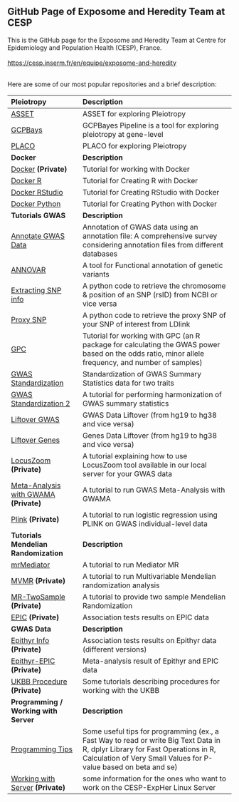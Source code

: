 ## GitHub Page of Exposome and Heredity Team at CESP

This is the GitHub page for the Exposome and Heredity Team at Centre for Epidemiology and Population Health (CESP), France.
<br>
<br>
https://cesp.inserm.fr/en/equipe/exposome-and-heredity
<br>
<br>

Here are some of our most popular repositories and a brief description:

| Pleiotropy                                                                                                                                          | Description                                                            |
|:-----------------------------------------------------------------------------------------------------------------------------------------------|:-----------------------------------------------------------------------|
| [ASSET](https://github.com/CESP-ExpHer/Tutorial_ASSET) | ASSET for exploring Pleiotropy |
| [GCPBays](https://github.com/CESP-ExpHer/GCPBayes-Pipeline) | GCPBayes Pipeline is a tool for exploring pleiotropy at gene-level |
| [PLACO](https://github.com/CESP-ExpHer/Tutorial_PLACO) | PLACO for exploring Pleiotropy |
| **Docker** | **Description** |
| [Docker](https://github.com/CESP-ExpHer/Tutorial_Docker) **(Private)** | Tutorial for working with Docker |
| [Docker R](https://github.com/CESP-ExpHer/Tutorial_Docker_R) | Tutorial for Creating R with Docker |
| [Docker RStudio](https://github.com/CESP-ExpHer/Tutorial_Docker_RStudio) | Tutorial for Creating RStudio with Docker |
| [Docker Python](https://github.com/CESP-ExpHer/Tutorial_Docker_Python) | Tutorial for Creating Python with Docker |
| **Tutorials GWAS** | **Description** |
| [Annotate GWAS Data](https://github.com/CESP-ExpHer/Gene_Annotation) | Annotation of GWAS data using an annotation file: A comprehensive survey considering annotation files from different databases |
| [ANNOVAR](https://github.com/CESP-ExpHer/Tutorial_ANNOVAR) | A tool for Functional annotation of genetic variants |
| [Extracting SNP info](https://github.com/CESP-ExpHer/dbSNP_crawling) | A python code to retrieve the chromosome & position of an SNP (rsID) from NCBI or vice versa |
| [Proxy SNP](https://github.com/CESP-ExpHer/dbSNP_crawling) | A python code to retrieve the proxy SNP of your SNP of interest from LDlink |
| [GPC](https://github.com/CESP-ExpHer/GPC) | Tutorial for working with GPC (an R package for calculating the GWAS power based on the odds ratio, minor allele frequency, and number of samples) |
| [GWAS Standardization](https://github.com/CESP-ExpHer/GWAS-Standardization) | Standardization of GWAS Summary Statistics data for two traits |
| [GWAS Standardization 2](https://github.com/CESP-ExpHer/Harmonize) | A tutorial for performing harmonization of GWAS summary statistics |
| [Liftover GWAS](https://github.com/CESP-ExpHer/Tutorial_GWAS_Human_Assembly_Liftover) | GWAS Data Liftover (from hg19 to hg38 and vice versa) |
| [Liftover Genes](https://github.com/CESP-ExpHer/Tutorial_Genes_Human_Assembly_Liftover) | Genes Data Liftover (from hg19 to hg38 and vice versa) |
| [LocusZoom](https://github.com/CESP-ExpHer/locuszoom) **(Private)** | A tutorial explaining how to use LocusZoom tool available in our local server for your GWAS data |
| [Meta-Analysis with GWAMA](https://github.com/CESP-ExpHer/Meta-Analysis_with_GWAMA) **(Private)** | A tutorial to run GWAS Meta-Analysis with GWAMA |
| [Plink](https://github.com/CESP-ExpHer/GWAS_with_Plink) **(Private)** | A tutorial to run logistic regression using PLINK on GWAS individual-level data |
| **Tutorials Mendelian Randomization** | **Description** |
| [mrMediator](https://github.com/CESP-ExpHer/mrMediator) | A tutorial to run Mediator MR  |
| [MVMR](https://github.com/CESP-ExpHer/MVMR) **(Private)** | A tutorial to run Multivariable Mendelian randomization analysis |
| [MR-TwoSample](https://github.com/CESP-ExpHer/TwoSample-MR) **(Private)** | A tutorial to provide two sample Mendelian Randomization |
| [EPIC](https://github.com/CESP-ExpHer/Association-test-on-EPIC) **(Private)** | Association tests results on EPIC data |
| **GWAS Data** | **Description** |
| [Epithyr Info](https://github.com/CESP-ExpHer/Association-test-on-Epithyr) **(Private)** | Association tests results on Epithyr data (different versions) |
| [Epithyr-EPIC](https://github.com/CESP-ExpHer/Meta-analysis-Epithyr-EPIC) **(Private)** | Meta-analysis result of Epithyr and EPIC data |
| [UKBB Procedure](https://github.com/CESP-ExpHer/UKBB-PROCEDURES) **(Private)** | Some tutorials describing procedures for working with the UKBB |
| **Programming / Working with Server** | **Description** |
| [Programming Tips](https://github.com/CESP-ExpHer/Programming_Tips) | Some useful tips for programming (ex., a Fast Way to read or write Big Text Data in R, dplyr Library for Fast Operations in R, Calculation of Very Small Values for P-value based on beta and se) |
| [Working with Server](https://github.com/CESP-ExpHer/Working_with_Server) **(Private)** | some information for the ones who want to work on the CESP-ExpHer Linux Server |
